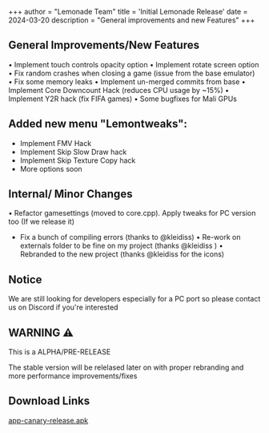 +++
author = "Lemonade Team"
title = 'Initial Lemonade Release'
date = 2024-03-20
description = "General improvements and new Features"
+++

## General Improvements/New Features 

• Implement touch controls opacity option
• Implement rotate screen option
• Fix random crashes when closing a game (issue from the base emulator)
• Fix some memory leaks
• Implement un-merged commits from base
• Implement Core Downcount Hack (reduces CPU usage by ~15%)
• Implement Y2R hack (fix FIFA games)
• Some bugfixes for Mali GPUs

## Added new menu "Lemontweaks":
 - Implement FMV Hack
 - Implement Skip Slow Draw hack
 - Implement Skip Texture Copy hack
 - More options soon

## Internal/ Minor Changes

• Refactor gamesettings (moved to core.cpp). Apply tweaks for PC version too (If we release it)
- Fix a bunch of compiling errors (thanks to @kleidiss)
• Re-work on externals folder to be fine on my project (thanks @kleidiss )
• Rebranded to the new project (thanks @kleidiss  for the icons)

## Notice

We are still looking for developers especially for a PC port so please contact us on Discord if you're interested

## WARNING ⚠️

This is a ALPHA/PRE-RELEASE 

The stable version  will be relelased later on with proper rebranding and more performance improvements/fixes

## Download Links
[app-canary-release.apk](https://github.com/Gamer64ytb/Lemonade/releases/download/Alpha/app-canary-release.apk)
